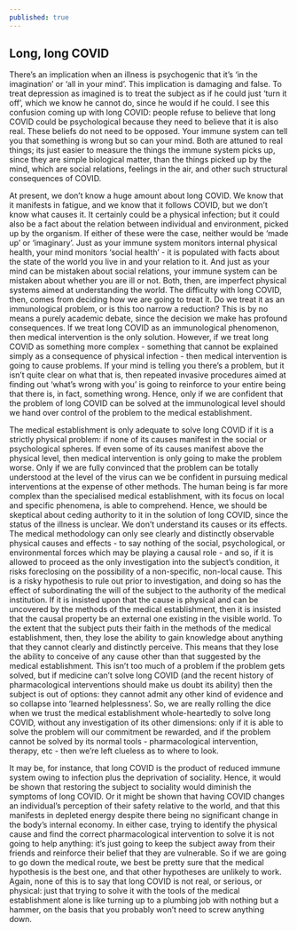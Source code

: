 ```yaml
---
published: true
---
```

## Long, long COVID
There’s an implication when an illness is psychogenic that it’s ‘in the imagination’ or ‘all in your mind’. This implication is damaging and false. To treat depression as imagined is to treat the subject as if he could just ‘turn it off’, which we know he cannot do, since he would if he could. I see this confusion coming up with long COVID: people refuse to believe that long COVID could be psychological because they need to believe that it is also real. These beliefs do not need to be opposed. Your immune system can tell you that something is wrong but so can your mind. Both are attuned to real things; its just  easier to measure the things the immune system picks up, since they are simple biological matter, than the things picked up by the mind, which are social relations, feelings in the air, and other such structural consequences of COVID.

At present, we don’t know a huge amount about long COVID. We know that it manifests in fatigue, and we know that it follows COVID, but we don’t know what causes it. It certainly could be a physical infection; but it could also be a fact about the relation between individual and environment, picked up by the organism. If either of these were the case, neither would be ‘made up’ or ‘imaginary’. Just as your immune system monitors internal physical health, your mind monitors ‘social health’ - it is populated with facts about the state of the world you live in and your relation to it. And just as your mind can be mistaken about social relations, your immune system can be mistaken about whether you are ill or not. Both, then, are imperfect physical systems aimed at understanding the world. The difficulty with long COVID, then, comes from deciding how we are going to treat it. Do we treat it as an immunological problem, or is this too narrow a reduction? This is by no means a purely academic debate, since the decision we make has profound consequences. If we treat long COVID as an immunological phenomenon, then medical intervention is the only solution. However, if we treat long COVID as something more complex - something that cannot be explained simply as a consequence of physical infection - then medical intervention is going to cause problems. If your mind is telling you there’s a problem, but it isn’t quite clear on what that is, then repeated invasive procedures aimed at finding out ‘what’s wrong with you’ is going to reinforce to your entire being that there is, in fact, something wrong. Hence, only if we are confident that the problem of long COVID can be solved at the immunological level should we hand over control of the problem to the medical establishment.

The medical establishment is only adequate to solve long COVID if it is a strictly physical problem: if none of its causes manifest in the social or psychological spheres. If even some of its causes manifest above the physical level, then medical intervention is only going to make the problem worse. Only if we are fully convinced that the problem can be totally understood at the level of the virus can we be confident in pursuing medical interventions at the expense of other methods.
The human being is far more complex than the specialised medical establishment, with its focus on local and specific phenomena, is able to comprehend. Hence, we should be skeptical about ceding authority to it in the solution of long COVID, since the status of the illness is unclear. We don’t understand its causes or its effects. The medical methodology can only see clearly and distinctly observable physical causes and effects - to say nothing of the social, psychological, or environmental forces which may be playing a causal role - and so, if it is allowed to proceed as the only investigation into the subject’s condition, it risks foreclosing on the possibility of a non-specific, non-local cause. This is a risky hypothesis to rule out prior to investigation, and doing so has the effect of subordinating the will of the subject to the authority of the medical institution. If it is insisted upon that the cause is physical and can be uncovered by the methods of the medical establishment, then it is insisted that the causal property be an external one existing in the visible world. To the extent that the subject puts their faith in the methods of the medical establishment, then, they lose the ability to gain knowledge about anything that they cannot clearly and distinctly perceive. This means that they lose the ability to conceive of any cause other than that suggested by the medical establishment. This isn’t too much of a problem if the problem gets solved, but if medicine can’t solve long COVID (and the recent history of pharmacological interventions should make us doubt its ability) then the subject is out of options: they cannot admit any other kind of evidence and so collapse into ‘learned helplessness’. So, we are really rolling the dice when we trust the medical establishment whole-heartedly to solve long COVID, without any investigation of its other dimensions: only if it is able to solve the problem will our commitment be rewarded, and if the problem cannot be solved by its normal tools - pharmacological intervention, therapy, etc - then we’re left clueless as to where to look.

It may be, for instance, that long COVID is the product of reduced immune system owing to infection plus the deprivation of sociality. Hence, it would be shown that restoring the subject to sociality would diminish the symptoms of long COVID. Or it might be shown that having COVID changes an individual’s perception of their safety relative to the world, and that this manifests in depleted energy despite there being no significant change in the body’s internal economy. In either case, trying to identify the physical cause and find the correct pharmacological intervention to solve it is not going to help anything: it’s just going to keep the subject away from their friends and reinforce their belief that they are vulnerable. So if we are going to go down the medical route, we best be pretty sure that the medical hypothesis is the best one, and that other hypotheses are unlikely to work. Again, none of this is to say that long COVID is not real, or serious, or physical: just that trying to solve it with the tools of the medical establishment alone is like turning up to a plumbing job with nothing but a hammer, on the basis that you probably won’t need to screw anything down.
